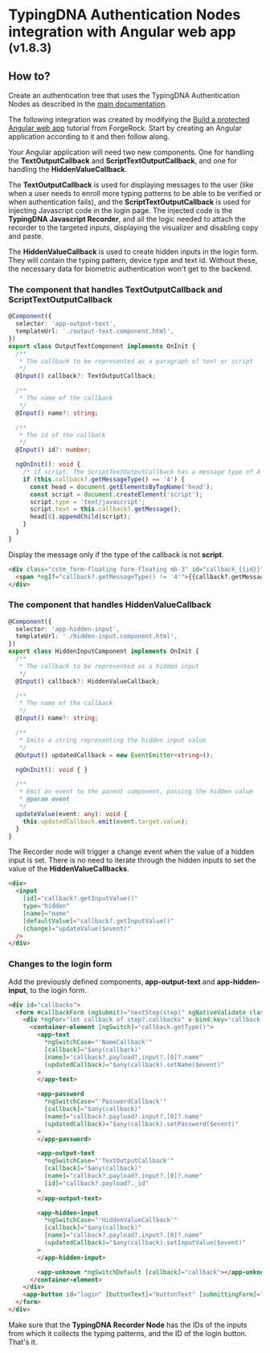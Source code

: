 # TypingDNA Authentication Nodes integration with Angular web app <br> <sup>(v1.8.3)</sup>

## How to?

Create an authentication tree that uses the TypingDNA Authentication Nodes as described in the [main documentation](README.md). 

The following integration was created by modifying the [Build a protected Angular web app](https://backstage.forgerock.com/docs/sdks/3.3/blog/build-protected-angular-web-app.html) tutorial
from ForgeRock. Start by creating an Angular application according to it and then follow along.

Your Angular application will need two new components. One for handling the __TextOutputCallback__ and __ScriptTextOutputCallback__, and one for
handling the __HiddenValueCallback__.  

The __TextOutputCallback__ is used for displaying messages to the user (like when a user needs to enroll more typing patterns to be
able to be verified or when authentication fails), and the __ScriptTextOutputCallback__ is used for injecting Javascript code in the
login page. The injected code is the __TypingDNA Javascript Recorder__, and all the logic needed to attach the recorder to the targeted inputs,
displaying the visualizer and disabling copy and paste.  

The __HiddenValueCallback__ is used to create hidden inputs in the login form. They will contain the typing pattern, device type and text id.
Without these, the necessary data for biometric authentication won't get to the backend.

### The component that handles TextOutputCallback and ScriptTextOutputCallback

```typescript
@Component({
  selector: 'app-output-text',
  templateUrl: './output-text.component.html',
})
export class OutputTextComponent implements OnInit {
  /**
   * The callback to be represented as a paragraph of text or script
   */
  @Input() callback?: TextOutputCallback;

  /**
   * The name of the callback
   */
  @Input() name?: string;

  /**
   * The id of the callback
   */
  @Input() id?: number;

  ngOnInit(): void {
    /* if script. The ScriptTextOutputCallback has a message type of 4 */
    if (this.callback?.getMessageType() == '4') {
      const head = document.getElementsByTagName('head');
      const script = document.createElement('script');
      script.type = 'text/javascript';
      script.text = this.callback?.getMessage();
      head[0].appendChild(script);
    }
  }
}
```

Display the message only if the type of the callback is not __script__.

```html
<div class="cstm_form-floating form-floating mb-3" id="callback_{{id}}">
  <span *ngIf="callback?.getMessageType() != '4'">{{callback?.getMessage()}}</span>
</div>
```

### The component that handles HiddenValueCallback

```typescript
@Component({
  selector: 'app-hidden-input',
  templateUrl: './hidden-input.component.html',
})
export class HiddenInputComponent implements OnInit {
  /**
   * The callback to be represented as a hidden input
   */
  @Input() callback?: HiddenValueCallback;

  /**
   * The name of the callback
   */
  @Input() name?: string;

  /**
   * Emits a string representing the hidden input value
   */
  @Output() updatedCallback = new EventEmitter<string>();

  ngOnInit(): void { }

  /**
   * Emit an event to the parent component, passing the hidden value
   * @param event
   */
  updateValue(event: any): void {
    this.updatedCallback.emit(event.target.value);
  }
}
```

The Recorder node will trigger a change event when the value of a hidden input is set. There is no need to iterate through the hidden inputs to set the value of the __HiddenValueCallbacks__.

```html
<div>
  <input
    [id]="callback?.getInputValue()"
    type="hidden"
    [name]="name"
    [defaultValue]="callback?.getInputValue()"
    (change)="updateValue($event)"
  />
</div>
```

### Changes to the login form

Add the previously defined components, __app-output-text__ and __app-hidden-input__, to the login form.

```html
<div id="callbacks">
  <form #callbackForm (ngSubmit)="nextStep(step)" ngNativeValidate class="cstm_form">
    <div *ngFor="let callback of step?.callbacks" v-bind:key="callback.payload._id">
      <container-element [ngSwitch]="callback.getType()">
        <app-text
          *ngSwitchCase="'NameCallback'"
          [callback]="$any(callback)"
          [name]="callback?.payload?.input?.[0]?.name"
          (updatedCallback)="$any(callback).setName($event)"
        >
        </app-text>

        <app-password
          *ngSwitchCase="'PasswordCallback'"
          [callback]="$any(callback)"
          [name]="callback?.payload?.input?.[0]?.name"
          (updatedCallback)="$any(callback).setPassword($event)"
        >
        </app-password>

        <app-output-text
          *ngSwitchCase="'TextOutputCallback'"
          [callback]="$any(callback)"
          [name]="callback?.payload?.input?.[0]?.name"
          [id]="callback?.payload?._id"
        >
        </app-output-text>

        <app-hidden-input
          *ngSwitchCase="'HiddenValueCallback'"
          [callback]="$any(callback)"
          [name]="callback?.payload?.input?.[0]?.name"
          (updatedCallback)="$any(callback).setInputValue($event)"
        >
        </app-hidden-input>

        <app-unknown *ngSwitchDefault [callback]="callback"></app-unknown>
      </container-element>
    </div>
    <app-button id="login" [buttonText]="buttonText" [submittingForm]="submittingForm"> </app-button>
  </form>
</div>
```

Make sure that the __TypingDNA Recorder Node__ has the IDs of the inputs from which it collects the typing patterns, and the
ID of the login button. That's it.
